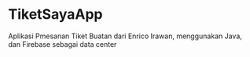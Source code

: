 # TiketSayaApp
Aplikasi Pmesanan Tiket Buatan dari Enrico Irawan, menggunakan Java, dan Firebase sebagai data center
